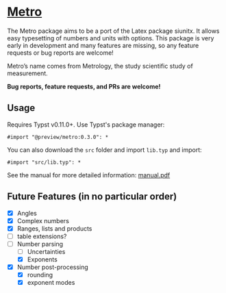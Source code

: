 # [Metro](https://github.com/fenjalien/metro)
The Metro package aims to be a port of the Latex package siunitx. It allows easy typesetting of numbers and units with options. This package is very early in development and many features are missing, so any feature requests or bug reports are welcome!

Metro’s name comes from Metrology, the study scientific study of measurement.

**Bug reports, feature requests, and PRs are welcome!**

## Usage
Requires Typst v0.11.0+.
Use Typst's package manager:
```
#import "@preview/metro:0.3.0": *
```
You can also download the `src` folder and import `lib.typ` and import:
```
#import "src/lib.typ": *
```

See the manual for more detailed information: [manual.pdf](https://github.com/fenjalien/metro/releases/latest/download/manual.pdf)

## Future Features (in no particular order)

- [x] Angles
- [x] Complex numbers
- [x] Ranges, lists and products
- [ ] table extensions?
- [ ] Number parsing
  - [ ] Uncertainties
  - [x] Exponents
- [x] Number post-processing 
  - [x] rounding
  - [x] exponent modes
